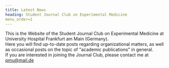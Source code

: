 ```yaml
---
title: Latest News
heading: Student Journal Club on Experimental Medicine
menu_order=1
---
```

This is the Website of the Student Journal Club on Experimental Medicine at University Hospital Frankfurt am Main (Germany).<br> Here you will find up-to-date posts regarding organizational matters, as well as occasional posts on the topic of "academic publications" in general.<br>
If you are interested in joining the Journal Club, please contact me at [pmu@mail.de](mailto:pmu@mail.de)
